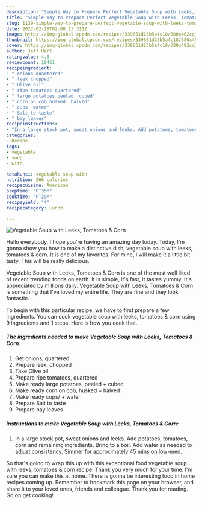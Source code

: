 ```yaml
---
description: "Simple Way to Prepare Perfect Vegetable Soup with Leeks, Tomatoes &amp;amp; Corn"
title: "Simple Way to Prepare Perfect Vegetable Soup with Leeks, Tomatoes &amp;amp; Corn"
slug: 1139-simple-way-to-prepare-perfect-vegetable-soup-with-leeks-tomatoes-and-amp-corn
date: 2022-02-18T02:08:13.311Z
image: https://img-global.cpcdn.com/recipes/339661d23b5a4c18/680x482cq70/vegetable-soup-with-leeks-tomatoes-corn-recipe-main-photo.jpg
thumbnail: https://img-global.cpcdn.com/recipes/339661d23b5a4c18/680x482cq70/vegetable-soup-with-leeks-tomatoes-corn-recipe-main-photo.jpg
cover: https://img-global.cpcdn.com/recipes/339661d23b5a4c18/680x482cq70/vegetable-soup-with-leeks-tomatoes-corn-recipe-main-photo.jpg
author: Jeff Hart
ratingvalue: 4.8
reviewcount: 18461
recipeingredient:
- " onions quartered"
- " leek chopped"
- " Olive oil"
- " ripe tomatoes quartered"
- " large potatoes peeled  cubed"
- " corn on cob husked  halved"
- " cups  water"
- " Salt to taste"
- " bay leaves"
recipeinstructions:
- "In a large stock pot, sweat onions and leeks. Add potatoes, tomatoes, corn and remaining ingredients. Bring to a boil. Add water as needed to adjust consistency. Simmer for approximately 45 mins on low-med."
categories:
- Recipe
tags:
- vegetable
- soup
- with

katakunci: vegetable soup with 
nutrition: 266 calories
recipecuisine: American
preptime: "PT35M"
cooktime: "PT39M"
recipeyield: "4"
recipecategory: Lunch

---
```



![Vegetable Soup with Leeks, Tomatoes &amp; Corn](https://img-global.cpcdn.com/recipes/339661d23b5a4c18/680x482cq70/vegetable-soup-with-leeks-tomatoes-corn-recipe-main-photo.jpg)

Hello everybody, I hope you're having an amazing day today. Today, I'm gonna show you how to make a distinctive dish, vegetable soup with leeks, tomatoes &amp; corn. It is one of my favorites. For mine, I will make it a little bit tasty. This will be really delicious.



Vegetable Soup with Leeks, Tomatoes &amp; Corn is one of the most well liked of recent trending foods on earth. It is simple, it's fast, it tastes yummy. It's appreciated by millions daily. Vegetable Soup with Leeks, Tomatoes &amp; Corn is something that I've loved my entire life. They are fine and they look fantastic.


To begin with this particular recipe, we have to first prepare a few ingredients. You can cook vegetable soup with leeks, tomatoes &amp; corn using 9 ingredients and 1 steps. Here is how you cook that.

<!--inarticleads1-->

##### The ingredients needed to make Vegetable Soup with Leeks, Tomatoes &amp; Corn:

1. Get  onions, quartered
1. Prepare  leek, chopped
1. Take  Olive oil
1. Prepare  ripe tomatoes, quartered
1. Make ready  large potatoes, peeled + cubed
1. Make ready  corn on cob, husked + halved
1. Make ready  cups/ + water
1. Prepare  Salt to taste
1. Prepare  bay leaves




<!--inarticleads2-->

##### Instructions to make Vegetable Soup with Leeks, Tomatoes &amp; Corn:

1. In a large stock pot, sweat onions and leeks. Add potatoes, tomatoes, corn and remaining ingredients. Bring to a boil. Add water as needed to adjust consistency. Simmer for approximately 45 mins on low-med.




So that's going to wrap this up with this exceptional food vegetable soup with leeks, tomatoes &amp; corn recipe. Thank you very much for your time. I'm sure you can make this at home. There is gonna be interesting food in home recipes coming up. Remember to bookmark this page on your browser, and share it to your loved ones, friends and colleague. Thank you for reading. Go on get cooking!
